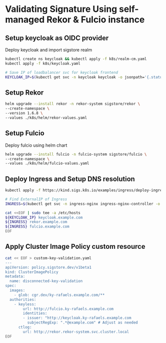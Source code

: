 # Validating Signature Using self-managed Rekor & Fulcio instance

## Setup keycloak as OIDC provider

Deploy keycloak and import sigstore realm 

```bash
kubectl create ns keycloak && kubectl apply -f k8s/realm-cm.yaml
kubectl apply -f k8s/keycloak.yaml

# Save IP of loadbalancer svc for keycloak frontend
KEYCLOAK_IP=$(kubectl get svc -n keycloak keycloak -o jsonpath='{.status.loadBalancer.ingress[0].ip}')
```

<!-- Deploy keycloak using Bitnami helm chart with Chainguard images

```bash
helm upgrade --install keycloak -n keycloak bitnami/keycloak \
--create-namespace \
--values ./helm/bitnami-keycloak/keycloak-values.yaml
``` -->

<!-- Next lets get Keycloak setup

```bash
export KEYCLOAK_ENDPOINT=$(kubectl -n keycloak get service keycloak -o jsonpath='{.status.loadBalancer.ingress[0].*}')

export KEYCLOAK_URL=http://${KEYCLOAK_ENDPOINT}:8080/auth
``` -->

<!-- Next run a script to setup the sigstore realm for your fulcio client

```bash
./scripts/token.sh
``` -->

## Setup Rekor

```bash
helm upgrade --install rekor -n rekor-system sigstore/rekor \
--create-namespace \
--version 1.6.8 \
--values ./k8s/helm/rekor-values.yaml
```

## Setup Fulcio

Deploy fulcio using helm chart

```bash
helm upgrade --install fulcio -n fulcio-system sigstore/fulcio \
--create-namespace \
--values ./k8s/helm/fulcio-values.yaml
```

## Deploy Ingress and Setup DNS resolution

```bash
kubectl apply -f https://kind.sigs.k8s.io/examples/ingress/deploy-ingress-nginx.yaml

# Find ExternalIP of Ingress 
INGRESS=$(kubectl get svc -n ingress-nginx ingress-nginx-controller -o jsonpath='{.status.loadBalancer.ingress[0].ip}')

cat <<EOF | sudo tee -a /etc/hosts
${KEYCLOAK_IP} keycloak.example.com
${INGRESS} rekor.example.com
${INGRESS} fulcio.example.com
EOF
```

## Apply Cluster Image Policy custom resource

```bash
cat << EOF > custom-key-validation.yaml
---
apiVersion: policy.sigstore.dev/v1beta1
kind: ClusterImagePolicy
metadata:
  name: disconnected-key-validation
spec:
  images:
    - glob: cgr.dev/ky-rafaels.example.com/**
  authorities:
    - keyless:
        url: http://fulcio.ky-rafaels.example.com
        identities:
        - issuer: "http://keycloak.ky-rafaels.example.com
          subjectRegExp: ".*@example.com" # Adjust as needed
      ctlog:
        url: http://rekor.rekor-system.svc.cluster.local
EOF
```